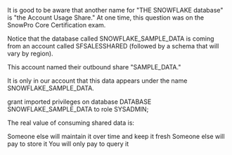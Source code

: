 
It is good to be aware that another name for "THE SNOWFLAKE database" is "the Account Usage Share." At one time, this question was on the SnowPro Core Certification exam. 

Notice that the database called SNOWFLAKE_SAMPLE_DATA is coming from an account called SFSALESSHARED (followed by a schema that will vary by region).

This account named their outbound share "SAMPLE_DATA." 

It is only in our account that this data appears under the name SNOWFLAKE_SAMPLE_DATA.

grant imported privileges
on database DATABASE SNOWFLAKE_SAMPLE_DATA
to role SYSADMIN;

The real value of consuming shared data is:

Someone else will maintain it over time and keep it fresh
Someone else will pay to store it
You will only pay to query it